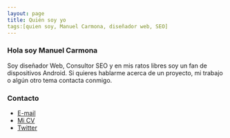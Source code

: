 ```yaml
---
layout: page
title: Quién soy yo
tags:[quien soy, Manuel Carmona, diseñador web, SEO]
---
```

### Hola soy Manuel Carmona 
Soy diseñador Web, Consultor SEO y en mis ratos libres soy un fan de dispositivos Android. 
Si quieres hablarme acerca de un proyecto, mi trabajo o algún otro tema contacta conmigo.

### Contacto
* [E-mail](mailto:manucarcor@gmail.com)
* [Mi CV](https://drive.google.com/file/d/0B_HaXpyfSYjUNGoxZl9JaU9ZQWs/view?usp=sharing)
* [Twitter](https://twitter.com/intent/tweet?text=%40manucarcor)


